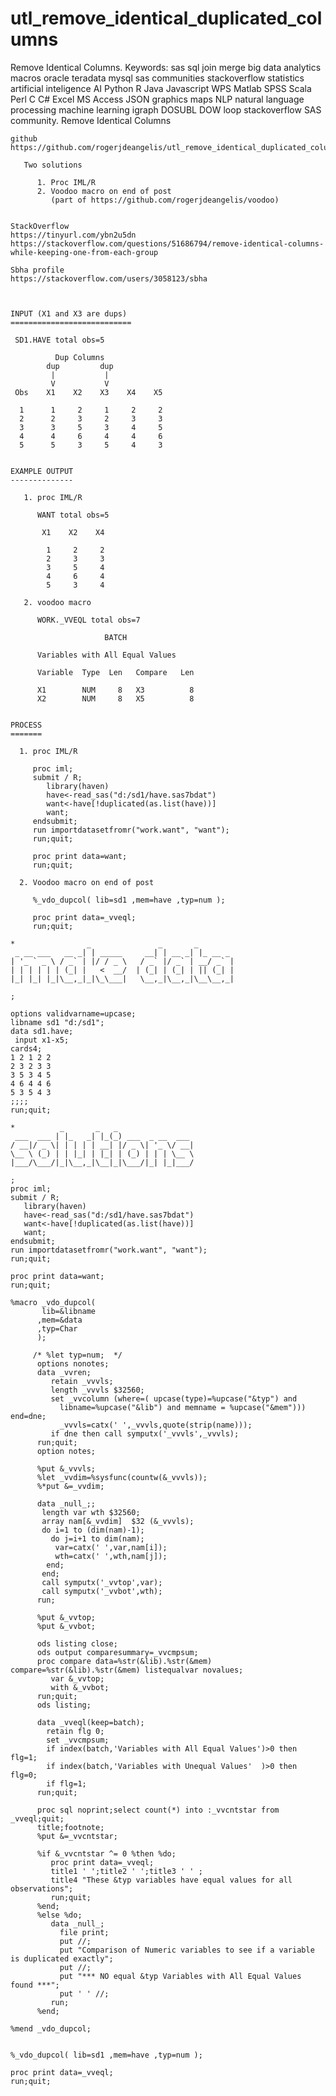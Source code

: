 # utl_remove_identical_duplicated_columns
Remove Identical Columns. Keywords: sas sql join merge big data analytics macros oracle teradata mysql sas communities stackoverflow statistics artificial inteligence AI Python R Java Javascript WPS Matlab SPSS Scala Perl C C# Excel MS Access JSON graphics maps NLP natural language processing machine learning igraph DOSUBL DOW loop stackoverflow SAS community.
    Remove Identical Columns

    github
    https://github.com/rogerjdeangelis/utl_remove_identical_duplicated_columns

       Two solutions

          1. Proc IML/R
          2. Voodoo macro on end of post
             (part of https://github.com/rogerjdeangelis/voodoo)


    StackOverflow
    https://tinyurl.com/ybn2u5dn
    https://stackoverflow.com/questions/51686794/remove-identical-columns-while-keeping-one-from-each-group

    Sbha profile
    https://stackoverflow.com/users/3058123/sbha



    INPUT (X1 and X3 are dups)
    ===========================

     SD1.HAVE total obs=5

              Dup Columns
            dup         dup
             |           |
             V           V
     Obs    X1    X2    X3    X4    X5

      1      1     2     1     2     2
      2      2     3     2     3     3
      3      3     5     3     4     5
      4      4     6     4     4     6
      5      5     3     5     4     3


    EXAMPLE OUTPUT
    --------------

       1. proc IML/R

          WANT total obs=5

           X1    X2    X4

            1     2     2
            2     3     3
            3     5     4
            4     6     4
            5     3     4

       2. voodoo macro

          WORK._VVEQL total obs=7

                         BATCH

          Variables with All Equal Values

          Variable  Type  Len   Compare   Len

          X1        NUM     8   X3          8
          X2        NUM     8   X5          8


    PROCESS
    =======

      1. proc IML/R

         proc iml;
         submit / R;
            library(haven)
            have<-read_sas("d:/sd1/have.sas7bdat")
            want<-have[!duplicated(as.list(have))]
            want;
         endsubmit;
         run importdatasetfromr("work.want", "want");
         run;quit;

         proc print data=want;
         run;quit;

      2. Voodoo macro on end of post

         %_vdo_dupcol( lib=sd1 ,mem=have ,typ=num );

         proc print data=_vveql;
         run;quit;

    *                _               _       _
     _ __ ___   __ _| | _____     __| | __ _| |_ __ _
    | '_ ` _ \ / _` | |/ / _ \   / _` |/ _` | __/ _` |
    | | | | | | (_| |   <  __/  | (_| | (_| | || (_| |
    |_| |_| |_|\__,_|_|\_\___|   \__,_|\__,_|\__\__,_|

    ;

    options validvarname=upcase;
    libname sd1 "d:/sd1";
    data sd1.have;
     input x1-x5;
    cards4;
    1 2 1 2 2
    2 3 2 3 3
    3 5 3 4 5
    4 6 4 4 6
    5 3 5 4 3
    ;;;;
    run;quit;

    *          _       _   _
     ___  ___ | |_   _| |_(_) ___  _ __  ___
    / __|/ _ \| | | | | __| |/ _ \| '_ \/ __|
    \__ \ (_) | | |_| | |_| | (_) | | | \__ \
    |___/\___/|_|\__,_|\__|_|\___/|_| |_|___/

    ;
    proc iml;
    submit / R;
       library(haven)
       have<-read_sas("d:/sd1/have.sas7bdat")
       want<-have[!duplicated(as.list(have))]
       want;
    endsubmit;
    run importdatasetfromr("work.want", "want");
    run;quit;

    proc print data=want;
    run;quit;

    %macro _vdo_dupcol(
           lib=&libname
          ,mem=&data
          ,typ=Char
          );

         /* %let typ=num;  */
          options nonotes;
          data _vvren;
             retain _vvvls;
             length _vvvls $32560;
             set _vvcolumn (where=( upcase(type)=%upcase("&typ") and
               libname=%upcase("&lib") and memname = %upcase("&mem"))) end=dne;
               _vvvls=catx(' ',_vvvls,quote(strip(name)));
             if dne then call symputx('_vvvls',_vvvls);
          run;quit;
          option notes;

          %put &_vvvls;
          %let _vvdim=%sysfunc(countw(&_vvvls));
          %*put &=_vvdim;

          data _null_;;
           length var wth $32560;
           array nam[&_vvdim]  $32 (&_vvvls);
           do i=1 to (dim(nam)-1);
             do j=i+1 to dim(nam);
              var=catx(' ',var,nam[i]);
              wth=catx(' ',wth,nam[j]);
            end;
           end;
           call symputx('_vvtop',var);
           call symputx('_vvbot',wth);
          run;

          %put &_vvtop;
          %put &_vvbot;

          ods listing close;
          ods output comparesummary=_vvcmpsum;
          proc compare data=%str(&lib).%str(&mem) compare=%str(&lib).%str(&mem) listequalvar novalues;
             var &_vvtop;
             with &_vvbot;
          run;quit;
          ods listing;

          data _vveql(keep=batch);
            retain flg 0;
            set _vvcmpsum;
            if index(batch,'Variables with All Equal Values')>0 then flg=1;
            if index(batch,'Variables with Unequal Values'  )>0 then flg=0;
            if flg=1;
          run;quit;

          proc sql noprint;select count(*) into :_vvcntstar from _vveql;quit;
          title;footnote;
          %put &=_vvcntstar;

          %if &_vvcntstar ^= 0 %then %do;
             proc print data=_vveql;
             title1 ' ';title2 ' ';title3 ' ' ;
             title4 "These &typ variables have equal values for all observations";
             run;quit;
          %end;
          %else %do;
             data _null_;
               file print;
               put //;
               put "Comparison of Numeric variables to see if a variable is duplicated exactly";
               put //;
               put "*** NO equal &typ Variables with All Equal Values found ***";
               put ' ' //;
             run;
          %end;

    %mend _vdo_dupcol;


    %_vdo_dupcol( lib=sd1 ,mem=have ,typ=num );

    proc print data=_vveql;
    run;quit;




